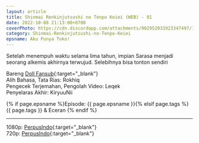 ```yaml
---
layout: article
title: Shinmai Renkinjutsushi no Tenpo Keiei (WEB) - 01
date: 2022-10-08 21:13:00+0700
coverPhoto: https://cdn.discordapp.com/attachments/902952031923347497/1027961341991977071/unknown.png
category: Shinmai-Renkinjutsushi-no-Tenpo-Keiei
epsname: Aku Punya Toko!
---
```


Setelah menempuh waktu selama lima tahun, impian Sarasa menjadi seorang alkemis akhirnya terwujud.
Selebihnya bisa tonton sendiri

Bareng [Doll Fansub](https://www.perpusindo.info/user/Leqek){:target="_blank"}<br>
Alih Bahasa, Tata Rias: Rokhiq<br>
Pengecek Terjemahan, Pengolah Video: Leqek<br>
Penyelaras Akhir: KiryuuNii

{% if page.epsname %}Episode: {{ page.epsname }}{% elsif page.tags %}{{ page.tags }} & Eceran {% endif %}

---
1080p: [PerpusIndo](https://www.perpusindo.info/berkas/qldcxixU){:target="_blank"}<br>
720p: [PerpusIndo](https://www.perpusindo.info/berkas/EpAnKKFq){:target="_blank"}